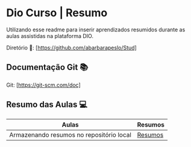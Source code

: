 
# Dio Curso | Resumo

Utilizando esse readme para inserir aprendizados resumidos durante as aulas assistidas na plataforma DIO.

Diretório 📁:
[https://github.com/abarbarapeslo/Stud]


## Documentação Git 📚
 Git: [https://git-scm.com/doc]

## Resumo das Aulas 💻

|Aulas | Resumos|
|------|-------|
|Armazenando resumos no repositório local| [Resumos](resumos)|


